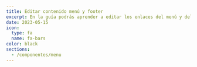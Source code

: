```yaml
---
title: Editar contenido menú y footer
excerpt: En la guía podrás aprender a editar los enlaces del menú y del footer  
date: 2023-05-15
icon:
  type: fa
  name: fa-bars
color: black
sections:
  - /componentes/menu
---
```

